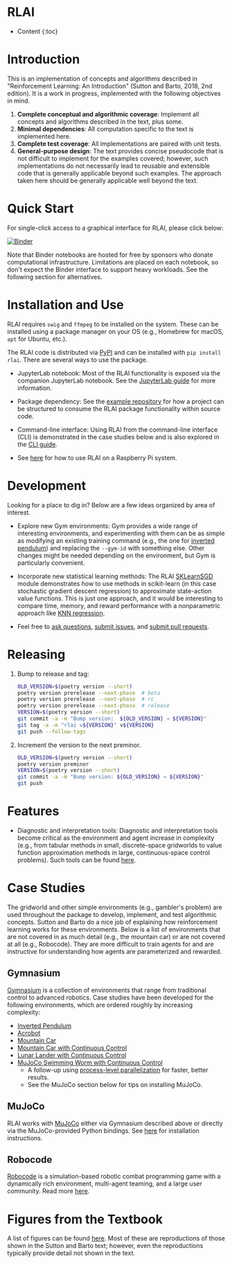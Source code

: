 # RLAI
* Content
{:toc}
  
# Introduction
This is an implementation of concepts and algorithms described in "Reinforcement Learning: An Introduction" (Sutton
and Barto, 2018, 2nd edition). It is a work in progress, implemented with the following objectives in mind.

1. **Complete conceptual and algorithmic coverage**:  Implement all concepts and algorithms described in the text, plus 
some.
2. **Minimal dependencies**:  All computation specific to the text is implemented here.
3. **Complete test coverage**:  All implementations are paired with unit tests.
4. **General-purpose design**:  The text provides concise pseudocode that is not difficult to implement for the
examples covered; however, such implementations do not necessarily lead to reusable and extensible code that is 
generally applicable beyond such examples. The approach taken here should be generally applicable well beyond the text.
   
# Quick Start
For single-click access to a graphical interface for RLAI, please click below:

[![Binder](https://mybinder.org/badge_logo.svg)](https://mybinder.org/v2/gh/MatthewGerber/rlai/HEAD?urlpath=lab/tree/jupyter/trainer.ipynb)

Note that Binder notebooks are hosted for free by sponsors who donate computational infrastructure. Limitations are 
placed on each notebook, so don't expect the Binder interface to support heavy workloads. See the following section for
alternatives.

# Installation and Use

RLAI requires `swig` and `ffmpeg` to be installed on the system. These can be installed using a package manager on your
OS (e.g., Homebrew for macOS, `apt` for Ubuntu, etc.).

The RLAI code is distributed via [PyPI](https://pypi.org/project/rlai/) and can be installed with `pip install rlai`. 
There are several ways to use the package.

* JupyterLab notebook:  Most of the RLAI functionality is exposed via the companion JupyterLab notebook. See the 
  [JupyterLab guide](jupyterlab_guide.md) for more information.  

* Package dependency:  See the [example repository](https://github.com/MatthewGerber/rlai-dependency-example) for how a 
  project can be structured to consume the RLAI package functionality within source code.
  
* Command-line interface:  Using RLAI from the command-line interface (CLI) is demonstrated in the case studies below 
  and is also explored in the [CLI guide](cli_guide.md).

* See [here](raspberry_pi.md) for how to use RLAI on a Raspberry Pi system. 

# Development

Looking for a place to dig in? Below are a few ideas organized by area of interest.

* Explore new Gym environments:  Gym provides a wide range of interesting environments, and
  experimenting with them can be as simple as modifying an existing training command (e.g., the one for
  [inverted pendulum](case_studies/inverted_pendulum.md)) and replacing the 
  `--gym-id` with something else. Other changes might be needed depending on the environment, but Gym is particularly
  convenient.

* Incorporate new statistical learning methods:  The RLAI 
  [SKLearnSGD](https://github.com/MatthewGerber/rlai/blob/master/src/rlai/value_estimation/function_approximation/models/sklearn.py)
  module demonstrates how to use methods in scikit-learn (in this case stochastic gradient descent regression) to 
  approximate state-action value functions. This is just one approach, and it would be interesting to compare time, 
  memory, and reward performance with a nonparametric approach like 
  [KNN regression](https://scikit-learn.org/stable/modules/generated/sklearn.neighbors.KNeighborsRegressor.html).
  
* Feel free to [ask questions](https://github.com/MatthewGerber/rlai/discussions), 
  [submit issues](https://github.com/MatthewGerber/rlai/issues), and 
  [submit pull requests](https://github.com/MatthewGerber/rlai/pulls).

# Releasing

1. Bump to release and tag:
   ```bash
   OLD_VERSION=$(poetry version --short)
   poetry version prerelease --next-phase  # beta
   poetry version prerelease --next-phase  # rc
   poetry version prerelease --next-phase  # release
   VERSION=$(poetry version --short)
   git commit -a -m "Bump version:  ${OLD_VERSION} → ${VERSION}"
   git tag -a -m "rlai v${VERSION}" v${VERSION}
   git push --follow-tags
   ```
2. Increment the version to the next preminor.
   ```bash
   OLD_VERSION=$(poetry version --short)
   poetry version preminor
   VERSION=$(poetry version --short)
   git commit -a -m "Bump version: ${OLD_VERSION} → ${VERSION}"
   git push
   ```
  
# Features
* Diagnostic and interpretation tools:  Diagnostic and interpretation tools become critical as the environment and agent 
  increase in complexity (e.g., from tabular methods in small, discrete-space gridworlds to value function approximation 
  methods in large, continuous-space control problems). Such tools can be found 
  [here](model_diagnostics_and_interpretation.md).

# Case Studies
The gridworld and other simple environments (e.g., gambler's problem) are used throughout the package to develop, 
implement, and test algorithmic concepts. Sutton and Barto do a nice job of explaining how reinforcement learning works
for these environments. Below is a list of environments that are not covered in as much detail (e.g., the mountain car)
or are not covered at all (e.g., Robocode). They are more difficult to train agents for and are instructive for 
understanding how agents are parameterized and rewarded.

## Gymnasium
[Gymnasium](https://gymnasium.farama.org) is a collection of environments that range from traditional control to 
advanced robotics. Case studies have been developed for the following environments, which are ordered roughly by 
increasing complexity:

* [Inverted Pendulum](case_studies/inverted_pendulum.md)
* [Acrobot](case_studies/acrobot.md)
* [Mountain Car](case_studies/mountain_car.md)
* [Mountain Car with Continuous Control](case_studies/mountain_car_continuous.md)
* [Lunar Lander with Continuous Control](case_studies/lunar_lander_continuous.md)
* [MuJoCo Swimming Worm with Continuous Control](case_studies/mujoco_swimming_worm.md) 
  * A follow-up using [process-level parallelization](case_studies/mujoco_swimming_worm_pooled.md) for faster, better 
    results.
  * See the MuJoCo section below for tips on installing MuJoCo.

## MuJoCo
RLAI works with [MuJoCo](https://mujoco.org/) either via Gymnasium described above or directly via the 
MuJoCo-provided Python bindings. See [here](https://github.com/google-deepmind/mujoco#installation) for installation 
instructions.

## Robocode
[Robocode](https://github.com/robo-code/robocode) is a simulation-based robotic combat programming game with a 
dynamically rich environment, multi-agent teaming, and a large user community. Read more 
[here](case_studies/robocode.md).

# Figures from the Textbook
A list of figures can be found [here](https://github.com/MatthewGerber/rlai/tree/master/src/rlai/figures). Most of these 
are reproductions of those shown in the Sutton and Barto text; however, even the reproductions typically provide detail 
not shown in the text.
